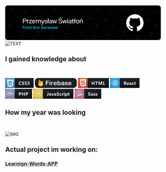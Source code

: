 <!-- <div style="background:#000000; padding-bottom:20px; margin:0;">
    <img src="images/header.png">
    <img src="https://readme-typing-svg.herokuapp.com?size=60&center=true&vCenter=true&width=1920&height=100&lines=I'am+currently+looking+for+hire!%F0%9F%98%83+">
    <p style="text-align:center; color:#36BCF7FF; font-weight:bold ;font-size:22px; padding:10px;">I gained knowledge about</p>
    <div style="display:flex; justify-content:center; flex-wrap:wrap; gap:10px; ">
        <img src="images/css.png">
        <img src="images/firebase.png">
        <img src="images/html.png">
        <img src="images/react.png">
        <img src="images/php.png">
        <img src="images/javascript.png">
        <img src="images/sass.png">
    </div>
    <p style="text-align:center; color:#36BCF7FF; font-weight:bold ;font-size:22px; padding-top:20px;">How my year was looking ?</p>
    <div style="display:flex; justify-content:center">
       <img src="https://github-readme-stats.vercel.app/api?username=IWiercik&show_icons=true&theme=tokyonight">
    </div>
    <p style="text-align:center; color:#36BCF7FF; font-weight:bold ;font-size:22px; padding:10px;">Actual project im working on: </br>
    <a href="https://github.com/IWiercik/learning-words-project">Learning-Word-APP</a>
    </p>
</div> -->

![HEADER](images/header.png)
![TEXT](https://readme-typing-svg.herokuapp.com?size=60&center=true&vCenter=true&width=1920&height=100&lines=I'am+currently+looking+for+hire!%F0%9F%98%83+)
## **I gained knowledge about**
</br>

![IMG](images/css.png)
![IMG](images/firebase.png)
![IMG](images/html.png)
![IMG](images/react.png)
![IMG](images/php.png)
![IMG](images/javascript.png)
![IMG](images/sass.png)

## **How my year was looking**
</br>

![IMG](https://github-readme-stats.vercel.app/api?username=IWiercik&show_icons=true&theme=tokyonight)

## **Actual project im working on:**

### [Learnign-Words-APP](https://github.com/IWiercik/learning-words-project) ###